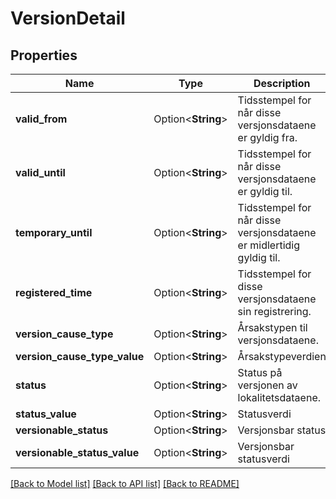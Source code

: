 # VersionDetail

## Properties

Name | Type | Description | Notes
------------ | ------------- | ------------- | -------------
**valid_from** | Option<**String**> | Tidsstempel for når disse versjonsdataene er gyldig fra. | [optional]
**valid_until** | Option<**String**> | Tidsstempel for når disse versjonsdataene er gyldig til. | [optional]
**temporary_until** | Option<**String**> | Tidsstempel for når disse versjonsdataene er midlertidig gyldig til. | [optional]
**registered_time** | Option<**String**> | Tidsstempel for disse versjonsdataene sin registrering. | [optional]
**version_cause_type** | Option<**String**> | Årsakstypen til versjonsdataene. | [optional]
**version_cause_type_value** | Option<**String**> | Årsakstypeverdien | [optional]
**status** | Option<**String**> | Status på versjonen av lokalitetsdataene. | [optional]
**status_value** | Option<**String**> | Statusverdi | [optional]
**versionable_status** | Option<**String**> | Versjonsbar status | [optional]
**versionable_status_value** | Option<**String**> | Versjonsbar statusverdi | [optional]

[[Back to Model list]](../README.md#documentation-for-models) [[Back to API list]](../README.md#documentation-for-api-endpoints) [[Back to README]](../README.md)


